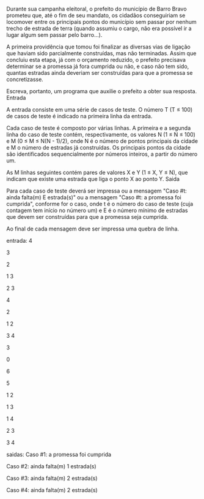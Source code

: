 

Durante sua campanha eleitoral, o prefeito do município de Barro Bravo prometeu que, até o fim de seu mandato, os cidadãos conseguiriam se locomover entre os principais pontos do município sem passar por nenhum trecho de estrada de terra (quando assumiu o cargo, não era possível ir a lugar algum sem passar pelo barro...).

A primeira providência que tomou foi finalizar as diversas vias de ligação que haviam sido parcialmente construídas, mas não terminadas. Assim que concluiu esta etapa, já com o orçamento reduzido, o prefeito precisava determinar se a promessa já fora cumprida ou não, e caso não tem sido, quantas estradas ainda deveriam ser construídas para que a promessa se concretizasse.

Escreva, portanto, um programa que auxilie o prefeito a obter sua resposta.
Entrada

A entrada consiste em uma série de casos de teste. O número T (T ≤ 100) de casos de teste é indicado na primeira linha da entrada.

Cada caso de teste é composto por várias linhas. A primeira e a segunda linha do caso de teste contém, respectivamente, os valores N (1 ≤ N ≤ 100) e M (0 ≤ M ≤ N(N - 1)/2), onde N é o número de pontos principais da cidade e M o número de estradas já construídas. Os principais pontos da cidade são identificados sequencialmente por números inteiros, a partir do número um.

As M linhas seguintes contém pares de valores X e Y (1 ≤ X, Y ≤ N), que indicam que existe uma estrada que liga o ponto X ao ponto Y.
Saida

Para cada caso de teste deverá ser impressa ou a mensagem "Caso #t: ainda falta(m) E estrada(s)" ou a mensagem "Caso #t: a promessa foi cumprida", conforme for o caso, onde t é o número do caso de teste (cuja contagem tem início no número um) e E é o número mínimo de estradas que devem ser construídas para que a promessa seja cumprida.

Ao final de cada mensagem deve ser impressa uma quebra de linha.


entrada:
4

3

2

1 3

2 3

4

2

1 2

3 4

3

0

6

5

1 2

1 3

1 4

2 3

3 4

saidas:
Caso #1: a promessa foi cumprida

Caso #2: ainda falta(m) 1 estrada(s)

Caso #3: ainda falta(m) 2 estrada(s)

Caso #4: ainda falta(m) 2 estrada(s)